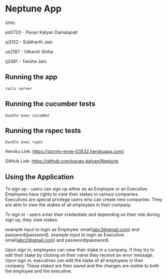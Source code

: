 # Neptune App 

Unis:

pd2720 - Pavan Kalyan Damalapati

sj3132 - Siddharth Jain

us2187 - Utkarsh Sinha

tj2481 - Twisha Jain

## Running the app

`rails server`

## Running the cucumber tests

`bundle exec cucumber`

## Running the rspec tests

`bundle exec rspec`

Heroku Link: https://stormy-eyrie-03532.herokuapp.com/

GitHub Link: https://github.com/pavan-kalyan/Neptune

## Using the Application

To sign up - users can sign up either as an Employee or an Executive. Employees have rights to view their stakes in various companies. Executives are special privilege users who can create new companies. They are able to view the stakes of all employees in their company. 

To sign in - users enter their credentials and depending on their role during sign up, they view stakes. 

example input to login as Employee: email(abc3@gmail.com) and password(password).
example input to login as Executive: email(abc2@gmail.com) and password(password).

Upon sign in, employees can view their stake in a company. If they try to edit their stake by clicking on their name they receive an error message.
Upon sign in, executives can edit the stake of all employees in their company. These stakes are then saved and the changes are visible to both the employee and the executive.


